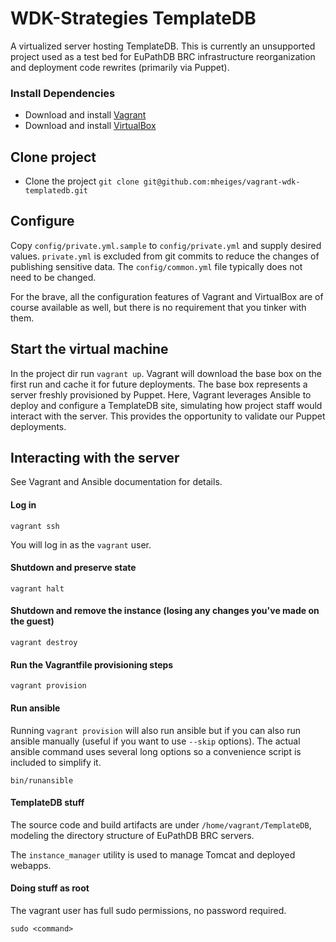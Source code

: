 # WDK-Strategies TemplateDB

A virtualized server hosting TemplateDB. This is currently an unsupported project used 
as a test bed for EuPathDB BRC infrastructure reorganization and deployment code
rewrites (primarily via Puppet).

### Install Dependencies

* Download and install [Vagrant](https://www.vagrantup.com/downloads.html)
* Download and install  [VirtualBox](https://www.virtualbox.org/wiki/Downloads)

## Clone project
* Clone the project `git clone git@github.com:mheiges/vagrant-wdk-templatedb.git`

## Configure

Copy `config/private.yml.sample` to `config/private.yml` and supply desired values. 
`private.yml` is excluded from git commits to reduce the changes of publishing
sensitive data. The `config/common.yml` file typically does not need to be changed.

For the brave, all the configuration features of Vagrant and VirtualBox are of course
available as well, but there is no requirement that you tinker with them.

## Start the virtual machine

In the project dir run `vagrant up`. Vagrant will download the base box on the first 
run and cache it for future deployments. The base box represents a server freshly
provisioned by Puppet. Here, Vagrant leverages Ansible to deploy and configure
a TemplateDB site, simulating how project staff would interact with the server. This
provides the opportunity to validate our Puppet deployments.

## Interacting with the server

See Vagrant and Ansible documentation for details.

#### Log in

    vagrant ssh

You will log in as the `vagrant` user.

#### Shutdown and preserve state

    vagrant halt

#### Shutdown and remove the instance (losing any changes you've made on the guest)

    vagrant destroy
    
#### Run the Vagrantfile provisioning steps

    vagrant provision

#### Run ansible

Running `vagrant provision` will also run ansible but if you can also run ansible
manually (useful if you want to use `--skip` options). The actual ansible command
uses several long options so a convenience script is included to simplify it.

    bin/runansible

#### TemplateDB stuff

The source code and build artifacts are under `/home/vagrant/TemplateDB`, modeling
the directory structure of EuPathDB BRC servers.

The `instance_manager` utility is used to manage Tomcat and deployed webapps.
  

#### Doing stuff as root

The vagrant user has full sudo permissions, no password required.

    sudo <command>
